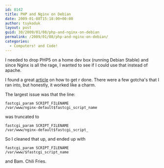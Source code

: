 ```yaml
---
id: 8142
title: PHP and Nginx on Debian
date: 2009-01-08T15:18:00+00:00
author: tsykoduk
layout: post
guid: 30/2009/01/08/php-and-nginx-on-debian
permalink: /2009/01/08/php-and-nginx-on-debian/
categories:
  - Computers! and Code!
---
```

<p>I needed to drop <span class="caps">PHP5</span> on a home dev box (running Debian Stable) and since Nginx is all the rage, I wanted to see if I could use that instead of apache.</p>

<!--more-->

<p>I found a great <a href="http://jit.nuance9.com/2008/01/serving-php5-with-nginx-on-ubuntu-710.html">article</a> on how to get r done. There were a few gotcha's that I ran into, but honestly, it worked like a charm.</p>


<p>The largest issue was that the line:</p>


<code>fastcgi_param SCRIPT_FILENAME /var/www/nginx-default$fastcgi_script_name</code>

<p>was truncated to</p>


<code>fastcgi_param SCRIPT_FILENAME /var/www/nginx-default$fastcgi_script_</code>

<p>So I cleaned that up, and ended up with</p>


<code>fastcgi_param SCRIPT_FILENAME /var/www/$fastcgi_script_name</code>

<p>and Bam. Chili Fries.</p>